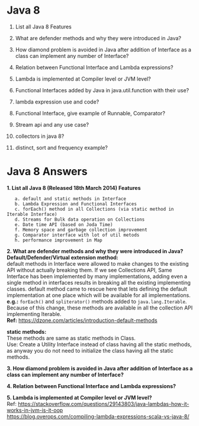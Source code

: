 
# Java 8
1. List all Java 8 Features  
2. What are defender methods and why they were introduced in Java?   
3. How diamond problem is avoided in Java after addition of Interface as a class can implement any number of Interface?  

4. Relation between Functional Interface and Lambda expressions?  
5. Lambda is implemented at Compiler level or JVM level?  
6. Functional Interfaces added by Java in java.util.function with their use?  
7. lambda expression use and code?  
8. Functional Interface, give example of Runnable, Comparator?  

9. Stream api and any use case?  
10. collectors in java 8?  
11. distinct, sort and frequency example?      

# Java 8 Answers
**1. List all Java 8 (Released 18th March 2014) Features**  

       a. default and static methods in Interface  
       b. Lambda Expression and Functional Interfaces  
       c. forEach() method in all Collections (via static method in Iterable Interface)  
       d. Streams for Bulk data operation on Collections  
       e. Date time API (based on Joda Time)  
       f. Memory space and garbage collection improvement  
       g. Comparator interface with lot of util metods  
       h. performance improvement in Map
   
**2. What are defender methods and why they were introduced in Java?**  
   **Default/Defender/Virtual extension method:**  
     default methods in Interface were allowed to make changes to the existing API without actually breaking them.
     If we see Collections API, Same Interface has been implemented by many implementations, adding even a single method in interfaces results in breaking all the existing implementing classes. default method came to rescue here that lets defining the default implementation at one place which will be available for all implementations.  
     **e.g.:** `forEach()` and `spliterator()` methods added to `java.lang.Iterable`. Because of this change, these methods are available in all the collection API implementing Iterable.  
     **Ref:** https://dzone.com/articles/introduction-default-methods
   
   **static methods:**  
     These methods are same as static methods in Class.  
     Use: Create a Utility Interface instead of class having all the static methods, as anyway you do not need to initialize the class having all the static methods.  
   
**3. How diamond problem is avoided in Java after addition of Interface as a class can implement any number of Interface?**  
    
	
**4. Relation between Functional Interface and Lambda expressions?**  

**5. Lambda is implemented at Compiler level or JVM level?**  
Ref: https://stackoverflow.com/questions/29143803/java-lambdas-how-it-works-in-jvm-is-it-oop  
     https://blog.overops.com/compiling-lambda-expressions-scala-vs-java-8/  

	